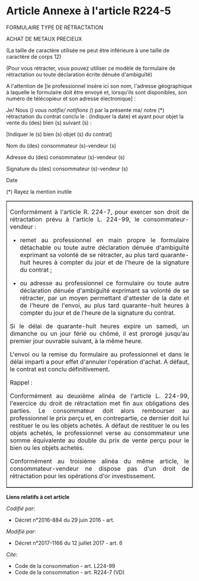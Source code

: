 # Article Annexe à l'article R224-5

FORMULAIRE TYPE DE RÉTRACTATION

ACHAT DE METAUX PRECIEUX

(La taille de caractère utilisée ne peut être inférieure à une taille de caractère de corps 12)

(Pour vous rétracter, vous pouvez utiliser ce modèle de formulaire de rétractation ou toute déclaration écrite dénuée
d'ambiguïté)

A l'attention de [le professionnel insère ici son nom, l'adresse géographique à laquelle le formulaire doit être envoyé et,
lorsqu'ils sont disponibles, son numéro de télécopieur et son adresse électronique] :

Je/ Nous (*) vous notifie/ notifions (*) par la présente ma/ notre (*) rétractation du contrat conclu le : (indiquer la date)
et ayant pour objet la vente du (des) bien (s) suivant (s) :

[Indiquer le (s) bien (s) objet (s) du contrat]

Nom du (des) consommateur (s)-vendeur (s)

Adresse du (des) consommateur (s)-vendeur (s)

Signature du (des) consommateur (s)-vendeur (s)

Date

(*) Rayez la mention inutile

<table border="1">
  <tbody>
    <tr>
      <td align="justify">

Conformément à l'article R. 224-7, pour exercer son droit de rétractation prévu à l'article L. 224-99, le consommateur-
vendeur :

- remet au professionnel en main propre le formulaire détachable ou toute autre déclaration dénuée d'ambiguïté exprimant sa
volonté de se rétracter, au plus tard quarante-huit heures à compter du jour et de l'heure de la signature du contrat ;

- ou adresse au professionnel ce formulaire ou toute autre déclaration dénuée d'ambiguïté exprimant sa volonté de se
rétracter, par un moyen permettant d'attester de la date et de l'heure de l'envoi, au plus tard quarante-huit heures à
compter du jour et de l'heure de la signature du contrat.

Si le délai de quarante-huit heures expire un samedi, un dimanche ou un jour férié ou chômé, il est prorogé jusqu'au premier
jour ouvrable suivant, à la même heure.

L'envoi ou la remise du formulaire au professionnel et dans le délai imparti a pour effet d'annuler l'opération d'achat. A
défaut, le contrat est conclu définitivement.

Rappel :

Conformément au deuxième alinéa de l'article L. 224-99, l'exercice du droit de rétractation met fin aux obligations des
parties. Le consommateur doit alors rembourser au professionnel le prix perçu et, en contrepartie, ce dernier doit lui
restituer le ou les objets achetés. A défaut de restituer le ou les objets achetés, le professionnel verse au consommateur
une somme équivalente au double du prix de vente perçu pour le bien ou les objets achetés.

Conformément au troisième alinéa du même article, le consommateur-vendeur ne dispose pas d'un droit de rétractation pour les
opérations d'or investissement.</td>
    </tr>
  </tbody>
</table>

**Liens relatifs à cet article**

_Codifié par_:

  - Décret n°2016-884 du 29 juin 2016 - art.

_Modifié par_:

  - Décret n°2017-1166 du 12 juillet 2017 - art. 6

_Cite_:

  - Code de la consommation - art. L224-99
  - Code de la consommation - art. R224-7 (VD)
